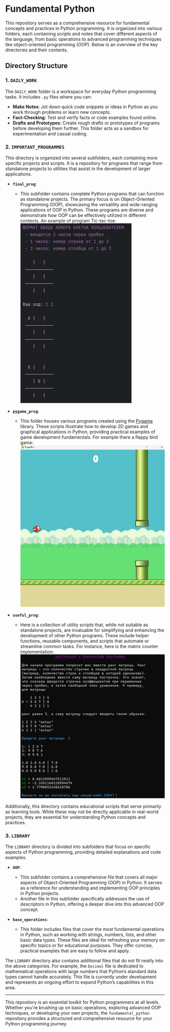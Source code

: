 # Fundamental Python

This repository serves as a comprehensive resource for fundamental concepts and practices in Python programming. It is organized into various folders, each containing scripts and notes that cover different aspects of the language, from basic operations to advanced programming techniques like object-oriented programming (OOP). Below is an overview of the key directories and their contents.

## Directory Structure

### 1. `DAILY_WORK`
The `DAILY_WORK` folder is a workspace for everyday Python programming tasks. It includes `.py` files where you can:
- **Make Notes**: Jot down quick code snippets or ideas in Python as you work through problems or learn new concepts.
- **Fact-Checking**: Test and verify facts or code examples found online.
- **Drafts and Prototypes**: Create rough drafts or prototypes of programs before developing them further. This folder acts as a sandbox for experimentation and casual coding.

### 2. `IMPORTANT_PROGRAMMES`
This directory is organized into several subfolders, each containing more specific projects and scripts. It is a repository for programs that range from standalone projects to utilities that assist in the development of larger applications.

- **`final_prog`**:
  - This subfolder contains complete Python programs that can function as standalone projects. The primary focus is on Object-Oriented Programming (OOP), showcasing the versatility and wide-ranging applications of OOP in Python. These programs are diverse and demonstrate how OOP can be effectively utilized in different contexts. An example of program Tic-tac-toe:
  ![alt text](images_for_readme/image.png)

- **`pygame_prog`**:
  - This folder houses various programs created using the [Pygame](https://pypi.org/project/pygame/) library. These scripts illustrate how to develop 2D games and graphical applications in Python, providing practical examples of game development fundamentals. For example there a flappy bird game:
  ![alt text](images_for_readme/image-1.png)

- **`useful_prog`**:
  - Here is a collection of utility scripts that, while not suitable as standalone projects, are invaluable for simplifying and enhancing the development of other Python programs. These include helper functions, reusable components, and scripts that automate or streamline common tasks. For instance, here is the matrix counter implementation:
  ![alt text](images_for_readme/image-2.png)

Additionally, this directory contains educational scripts that serve primarily as learning tools. While these may not be directly applicable in real-world projects, they are essential for understanding Python concepts and practices.

### 3. `LIBRARY`
The `LIBRARY` directory is divided into subfolders that focus on specific aspects of Python programming, providing detailed explanations and code examples.

- **`OOP`**:
  - This subfolder contains a comprehensive file that covers all major aspects of Object-Oriented Programming (OOP) in Python. It serves as a reference for understanding and implementing OOP principles in Python projects.
  - Another file in this subfolder specifically addresses the use of descriptors in Python, offering a deeper dive into this advanced OOP concept.

- **`base_operations`**:
  - This folder includes files that cover the most fundamental operations in Python, such as working with strings, numbers, lists, and other basic data types. These files are ideal for refreshing your memory on specific topics or for educational purposes. They offer concise, practical examples that are easy to follow and apply.

The `LIBRARY` directory also contains additional files that do not fit neatly into the above categories. For example, the `Decimal` file is dedicated to mathematical operations with large numbers that Python’s standard data types cannot handle accurately. This file is currently under development and represents an ongoing effort to expand Python’s capabilities in this area.

---

This repository is an essential toolkit for Python programmers at all levels. Whether you're brushing up on basic operations, exploring advanced OOP techniques, or developing your own projects, the `fundamental_python` repository provides a structured and comprehensive resource for your Python programming journey.
